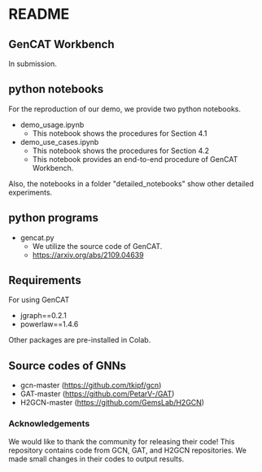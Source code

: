 # README

## GenCAT Workbench

In submission.

## python notebooks
For the reproduction of our demo, we provide two python notebooks.
+ demo_usage.ipynb
  + This notebook shows the procedures for Section 4.1
+ demo_use_cases.ipynb
  + This notebook shows the procedures for Section 4.2
  + This notebook provides an end-to-end procedure of GenCAT Workbench.

Also, the notebooks in a folder "detailed_notebooks" show other detailed experiments.

## python programs

+ gencat.py
  + We utilize the source code of GenCAT.
  + https://arxiv.org/abs/2109.04639

## Requirements
For using GenCAT
+ jgraph==0.2.1
+ powerlaw==1.4.6

Other packages are pre-installed in Colab.

## Source codes of GNNs
  + gcn-master (https://github.com/tkipf/gcn)
  + GAT-master (https://github.com/PetarV-/GAT)
  + H2GCN-master (https://github.com/GemsLab/H2GCN)
  
### Acknowledgements
We would like to thank the community for releasing their code! This repository contains code from GCN, GAT, and H2GCN repositories.
We made small changes in their codes to output results.
